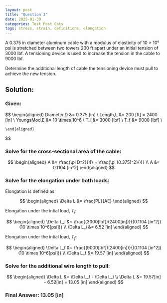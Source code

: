 ```yaml
---
layout: post
title: "Question 3"
date: 2025-01-30
categories: Test Post Cats
tags: stress, strain, definitions, elongation
---
```


A 0.375 in diameter aluminum cable with a modulus of elasticity of 10 × 10⁶ psi is stretched between two towers 200 ft apart under an initial tension of 3000 lbf. A tensioning device is used to increase the tension in the cable to 9000 lbf.

Determine the additional length of cable the tensioning device must pull to achieve the new tension.

<!--more-->

## Solution:

### Given:

$$
    \begin{aligned}
        Diameter,D &= 0.375 [in] \\
        Length,L &= 200 [ft] = 2400 [in] \\
        YoungsMod,E &= 10 \times 10^6 \\
        T_i &= 3000 [lbf] \\
        T_f &= 9000 [lbf] \\

    \end{aligned}
$$

### Solve for the cross-sectional area of the cable:

$$
    \begin{aligned}
        A &= \frac{\pi D^2}{4} = \frac{\pi (0.375)^2}{4} \\
        A &= 0.1104 [in^2]
    \end{aligned}
$$

### Solve for the elongation under both loads:

Elongation is defined as

$$
    \begin{aligned}
        \Delta L &= \frac{PL}{AE}
    \end{aligned}
$$

Elongation under the intial load, $T_i$:

$$
    \begin{aligned}
        \Delta L_i &= \frac{(3000[lbf])(2400[in])}{(0.1104 [in^2])(10 \times 10^6[psi])} \\
        \Delta L_i &= 6.52 [in]
    \end{aligned}
$$

Elongation under the intial load, $T_f$:

$$
    \begin{aligned}
        \Delta L_f &= \frac{(9000[lbf])(2400[in])}{(0.1104 [in^2])(10 \times 10^6[psi])} \\
        \Delta L_f &= 19.57 [in]
    \end{aligned}
$$

### Solve for the additional wire length to pull:

$$
    \begin{aligned}
        \Delta L &= \Delta L_f - \Delta L_i \\
        \Delta L &= 19.57[in] - 6.52[in] = 13.05 [in]
    \end{aligned}
$$

### Final Answer: 13.05 [in]